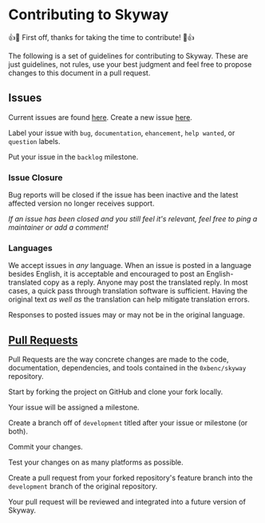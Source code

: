 # Contributing to Skyway

:+1::tada: First off, thanks for taking the time to contribute! :tada::+1:

The following is a set of guidelines for contributing to Skyway.
These are just guidelines, not rules, use your best judgment and feel free to
propose changes to this document in a pull request.

## Issues

Current issues are found [here](https://electronjs.org/docs/development/issues).
Create a new issue [here](https://github.com/0xbenc/skyway/issues/new).

Label your issue with ```bug```, ```documentation```, ```ehancement```, ```help wanted```,
or ```question``` labels.

Put your issue in the ```backlog``` milestone.

### Issue Closure

Bug reports will be closed if the issue has been inactive and the latest affected
version no longer receives support.

_If an issue has been closed and you still feel it's relevant,
feel free to ping a maintainer or add a comment!_

### Languages

We accept issues in _any_ language.
When an issue is posted in a language besides English,
it is acceptable and encouraged to post an English-translated copy as a reply.
Anyone may post the translated reply.
In most cases, a quick pass through translation software is sufficient.
Having the original text _as well as_ the translation can help mitigate translation errors.

Responses to posted issues may or may not be in the original language.

## [Pull Requests](https://electronjs.org/docs/development/pull-requests)

Pull Requests are the way concrete changes are made to the code, documentation,
dependencies, and tools contained in the `0xbenc/skyway` repository.

Start by forking the project on GitHub and clone your fork locally.

Your issue will be assigned a milestone.

Create a branch off of ```development``` titled after your issue or milestone (or both).

Commit your changes.

Test your changes on as many platforms as possible.

Create a pull request from your forked repository's feature branch
into the ```development``` branch of the original repository.

Your pull request will be reviewed and integrated into a future version of Skyway.
